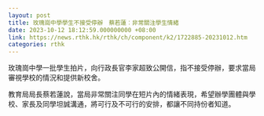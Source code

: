 ```yaml
---
layout: post
title: 玫瑰崗中學學生不接受停辦　蔡若蓮︰非常關注學生情緒
date: 2023-10-12 18:12:59.000000000 +08:00
link: https://news.rthk.hk/rthk/ch/component/k2/1722885-20231012.htm
categories: rthk
---
```


玫瑰崗中學一批學生拍片，向行政長官李家超致公開信，指不接受停辦，要求當局審視學校的情況和提供新校舍。

教育局局長蔡若蓮說，當局非常關注同學在短片內的情緒表現，希望辦學團體與學校、家長及同學坦誠溝通，將可行及不可行的安排，都讓不同持份者知道。
